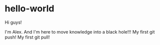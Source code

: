 # hello-world

Hi guys!

I'm Alex. And I'm here to move knowledge into a black hole!!!
My first git push!
My first git pull!
